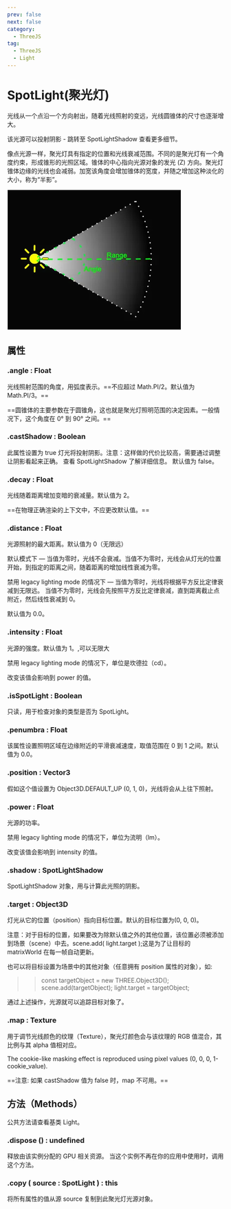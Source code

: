 ```yaml
---
prev: false
next: false
category:
  - ThreeJS
tag:
  - ThreeJS
  - Light
---
```


# SpotLight(聚光灯)

光线从一个点沿一个方向射出，随着光线照射的变远，光线圆锥体的尺寸也逐渐增大。

该光源可以投射阴影 - 跳转至 SpotLightShadow 查看更多细节。

像点光源一样，聚光灯具有指定的位置和光线衰减范围。不同的是聚光灯有一个角度约束，形成锥形的光照区域。锥体的中心指向光源对象的发光 (Z) 方向。聚光灯锥体边缘的光线也会减弱。加宽该角度会增加锥体的宽度，并随之增加这种淡化的大小，称为“半影”。

![SpotLight](./img/SpotLight.webp "SpotLight")

<!-- more -->

## 属性

### .angle : Float

光线照射范围的角度，用弧度表示。==不应超过 Math.PI/2。默认值为 Math.PI/3。==

==圆锥体的主要参数在于圆锥角，这也就是聚光灯照明范围的决定因素。一般情况下，这个角度在 0° 到 90° 之间。==

### .castShadow : Boolean

此属性设置为 true 灯光将投射阴影。注意：这样做的代价比较高，需要通过调整让阴影看起来正确。 查看 SpotLightShadow 了解详细信息。 默认值为 false。

### .decay : Float

光线随着距离增加变暗的衰减量。默认值为 2。

==在物理正确渲染的上下文中，不应更改默认值。==

### .distance : Float

光源照射的最大距离。默认值为 0（无限远）

默认模式下 — 当值为零时，光线不会衰减。当值不为零时，光线会从灯光的位置开始，到指定的距离之间，随着距离的增加线性衰减为零。

禁用 legacy lighting mode 的情况下 — 当值为零时，光线将根据平方反比定律衰减到无限远。 当值不为零时，光线会先按照平方反比定律衰减，直到距离截止点附近，然后线性衰减到 0。

默认值为 0.0。

### .intensity : Float

光源的强度。默认值为 1。,可以无限大

禁用 legacy lighting mode 的情况下，单位是坎德拉（cd）。

改变该值会影响到 power 的值。

### .isSpotLight : Boolean

只读，用于检查对象的类型是否为 SpotLight。

### .penumbra : Float

该属性设置照明区域在边缘附近的平滑衰减速度，取值范围在 0 到 1 之间。默认值为 0.0。

### .position : Vector3

假如这个值设置为 Object3D.DEFAULT_UP (0, 1, 0)，光线将会从上往下照射。

### .power : Float

光源的功率。

禁用 legacy lighting mode 的情况下，单位为流明（lm）。

改变该值会影响到 intensity 的值。

### .shadow : SpotLightShadow

SpotLightShadow 对象，用与计算此光照的阴影。

### .target : Object3D

灯光从它的位置（position）指向目标位置。默认的目标位置为(0, 0, 0)。

注意：对于目标的位置，如果要改为除默认值之外的其他位置，该位置必须被添加到场景（scene）中去。scene.add( light.target );这是为了让目标的 matrixWorld 在每一帧自动更新。

也可以将目标设置为场景中的其他对象（任意拥有 position 属性的对象），如:

> > const targetObject = new THREE.Object3D();
> > scene.add(targetObject);
> > light.target = targetObject;

通过上述操作，光源就可以追踪目标对象了。

### .map : Texture

用于调节光线颜色的纹理（Texture），聚光灯颜色会与该纹理的 RGB 值混合，其比例与其 alpha 值相对应。

The cookie-like masking effect is reproduced using pixel values (0, 0, 0, 1-cookie_value).

==注意: 如果 castShadow 值为 false 时，map 不可用。==

## 方法（Methods）

公共方法请查看基类 Light。

### .dispose () : undefined

释放由该实例分配的 GPU 相关资源。 当这个实例不再在你的应用中使用时，调用这个方法。

### .copy ( source : SpotLight ) : this

将所有属性的值从源 source 复制到此聚光灯光源对象。
